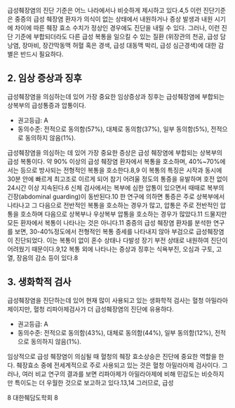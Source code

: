 급성췌장염의 진단 기준은 어느 나라에서나 비슷하게 제시하고 있다.4,5 이런 진단기준은 중증의 급성 췌장염 환자가 의식이 없는 상태에서 내원하거나 증상 발생과 내원 시기에 차이에 따른 췌장 효소 수치가 정상인 경우에도 진단을 내릴 수 있다. 그러나, 이런 진단 기준에 부합되더라도 다른 급성 복통을 일으킬 수 있는 질환 (위장관의 천공, 급성 담낭염, 장마비, 장간막동맥 허혈 혹은 경색, 급성 대동맥 박리, 급성 심근경색)에 대한 감별은 반드시 필요하다.

## 2. 임상 증상과 징후

급성췌장염을 의심하는데 있어 가장 중요한 임상증상과 징후는 급성췌장염에 부합되는 상복부의 급성통증과 압통이다.
- 권고등급: A
- 동의수준: 전적으로 동의함(57%), 대체로 동의함(37%), 일부 동의함(5%), 전적으로 동의하지 않음(1%).

급성췌장염을 의심하는 데 있어 가장 중요한 증상은 급성 췌장염에 부합되는 상복부의 급성 복통이다. 약 90% 이상의 급성 췌장염 환자에서 복통을 호소하며, 40%~70%에서는 등으로 방사되는 전형적인 복통을 호소한다.8,9 이 복통의 특징은 시작과 동시에 30분 안에 빠르게 최고조로 이르게 되어 참기 어려울 정도의 통증을 유발하며 호전 없이 24시간 이상 지속된다.6 신체 검사에서는 복부에 심한 압통이 있으면서 때때로 복부의 긴장(abdominal guarding)이 동반된다.10 한 연구에 의하면 통증은 주로 상복부에서 나타나고 그 다음으로 전반적인 복통을 호소하는 경우가 많고, 압통은 주로 전반적인 압통을 호소하며 다음으로 상복부나 우상복부 압통을 호소하는 경우가 많았다.11 드물지만 모든 환자에서 복통이 나타나는 것은 아니다.11 중증의 급성 췌장염 환자를 분석한 연구를 보면, 30-40%정도에서 전형적인 복통 증세를 나타내지 않아 부검으로 급성췌장염이 진단되었다. 이는 복통이 없이 혼수 상태나 다발성 장기 부전 상태로 내원하여 진단이 어려웠기 때문이다.9,12 복통 외에 나타나는 증상과 징후는 식욕부진, 오심과 구토, 고열, 장음의 감소 등이 있다.8

## 3. 생화학적 검사

급성췌장염을 진단하는데 있어 현재 많이 사용되고 있는 생화학적 검사는 혈청 아밀라아제이지만, 혈청 리파아제검사가 더 급성췌장염의 진단에 유용하다.
- 권고등급: A
- 동의수준: 전적으로 동의함(43%), 대체로 동의함(44%), 일부 동의함(12%), 전적으로 동의하지 않음(1%).

임상적으로 급성 췌장염이 의심될 때 혈청의 췌장 효소상승은 진단에 중요한 역할을 한다. 췌장효소 중에 전세계적으로 주로 사용되고 있는 것은 혈청 아밀라아제 검사이다. 그러나, 여러 비교 연구의 결과를 보면 리파아제가 아밀라아제에 비해 민감도는 비슷하지만 특이도는 더 우월한 것으로 보고하고 있다.13,14 그러므로, 급성

8 대한췌담도학회
<PAGE>8